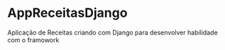 # AppReceitasDjango
Aplicação de Receitas criando com Django para desenvolver habilidade com o framowork
